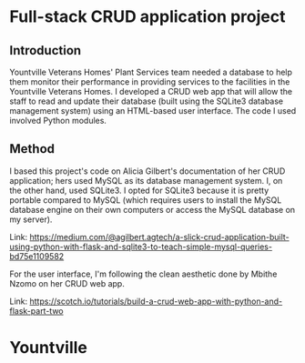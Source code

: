 # Full-stack CRUD application project
## Introduction
Yountville Veterans Homes' Plant Services team needed a database to help them monitor their performance in providing services to the facilities in the Yountville Veterans Homes. I developed a CRUD web app that will allow the staff to read and update their database (built using the SQLite3 database management system) using an HTML-based user interface. The code I used involved Python modules.
## Method
I  based this project's code on Alicia Gilbert's documentation of her CRUD application; hers used MySQL as its database management system. I, on the other hand, used SQLite3. I opted for SQLite3 because it is pretty portable compared to MySQL (which requires users to install the MySQL database engine on their own computers or access the MySQL database on my server).

Link: https://medium.com/@agilbert.agtech/a-slick-crud-application-built-using-python-with-flask-and-sqlite3-to-teach-simple-mysql-queries-bd75e1109582

For the user interface, I'm following the clean aesthetic done by Mbithe Nzomo on her CRUD web app.

Link: https://scotch.io/tutorials/build-a-crud-web-app-with-python-and-flask-part-two
# Yountville
